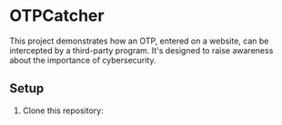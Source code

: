 # OTPCatcher

This project demonstrates how an OTP, entered on a website, can be intercepted by a third-party program. It's designed to raise awareness about the importance of cybersecurity.

## Setup

1. Clone this repository:
